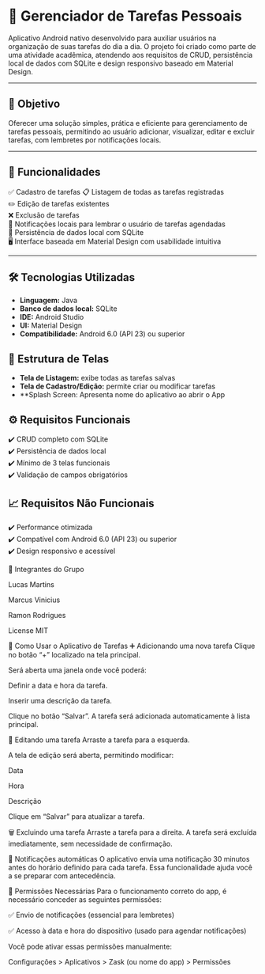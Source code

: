 # 📱 Gerenciador de Tarefas Pessoais

Aplicativo Android nativo desenvolvido para auxiliar usuários na organização de suas tarefas do dia a dia. O projeto foi criado como parte de uma atividade acadêmica, atendendo aos requisitos de CRUD, persistência local de dados com SQLite e design responsivo baseado em Material Design.

---

## 🧠 Objetivo

Oferecer uma solução simples, prática e eficiente para gerenciamento de tarefas pessoais, permitindo ao usuário adicionar, visualizar, editar e excluir tarefas, com lembretes por notificações locais.

---

## 🚀 Funcionalidades

✅ Cadastro de tarefas
📋 Listagem de todas as tarefas registradas  
✏️ Edição de tarefas existentes  
❌ Exclusão de tarefas  
🔔 Notificações locais para lembrar o usuário de tarefas agendadas  
💾 Persistência de dados local com SQLite  
🖥️ Interface baseada em Material Design com usabilidade intuitiva  

---

## 🛠️ Tecnologias Utilizadas

- **Linguagem:** Java  
- **Banco de dados local:** SQLite  
- **IDE:** Android Studio  
- **UI:** Material Design  
- **Compatibilidade:** Android 6.0 (API 23) ou superior  


## 🧩 Estrutura de Telas

- **Tela de Listagem:** exibe todas as tarefas salvas  
- **Tela de Cadastro/Edição:** permite criar ou modificar tarefas  
- **Splash Screen: Apresenta nome do aplicativo ao abrir o App


## ⚙️ Requisitos Funcionais

✔️ CRUD completo com SQLite  
✔️ Persistência de dados local  
✔️ Mínimo de 3 telas funcionais  
✔️ Validação de campos obrigatórios  


## 📈 Requisitos Não Funcionais

✔️ Performance otimizada  
✔️ Compatível com Android 6.0 (API 23) ou superior  
✔️ Design responsivo e acessível  

👥 Integrantes do Grupo

Lucas Martins

Marcus Vinicius

Ramon Rodrigues

License
MIT

📱 Como Usar o Aplicativo de Tarefas
➕ Adicionando uma nova tarefa
Clique no botão “+” localizado na tela principal.

Será aberta uma janela onde você poderá:

Definir a data e hora da tarefa.

Inserir uma descrição da tarefa.

Clique no botão “Salvar”.
A tarefa será adicionada automaticamente à lista principal.

📝 Editando uma tarefa
Arraste a tarefa para a esquerda.

A tela de edição será aberta, permitindo modificar:

Data

Hora

Descrição

Clique em “Salvar” para atualizar a tarefa.

🗑️ Excluindo uma tarefa
Arraste a tarefa para a direita.
A tarefa será excluída imediatamente, sem necessidade de confirmação.

🔔 Notificações automáticas
O aplicativo envia uma notificação 30 minutos antes do horário definido para cada tarefa.
Essa funcionalidade ajuda você a se preparar com antecedência.

🔐 Permissões Necessárias
Para o funcionamento correto do app, é necessário conceder as seguintes permissões:

✅ Envio de notificações (essencial para lembretes)

✅ Acesso à data e hora do dispositivo (usado para agendar notificações)

Você pode ativar essas permissões manualmente:

Configurações > Aplicativos > Zask (ou nome do app) > Permissões



